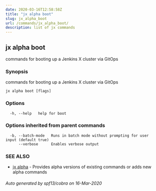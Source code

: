 ```yaml
---
date: 2020-03-16T12:58:58Z
title: "jx alpha boot"
slug: jx_alpha_boot
url: /commands/jx_alpha_boot/
description: list of jx commands
---
```

## jx alpha boot

commands for booting up a Jenkins X cluster via GitOps

### Synopsis

commands for booting up a Jenkins X cluster via GitOps

```
jx alpha boot [flags]
```

### Options

```
  -h, --help   help for boot
```

### Options inherited from parent commands

```
  -b, --batch-mode   Runs in batch mode without prompting for user input (default true)
      --verbose      Enables verbose output
```

### SEE ALSO

* [jx alpha](/commands/jx_alpha/)	 - Provides alpha versions of existing commands or adds new alpha commands

###### Auto generated by spf13/cobra on 16-Mar-2020
